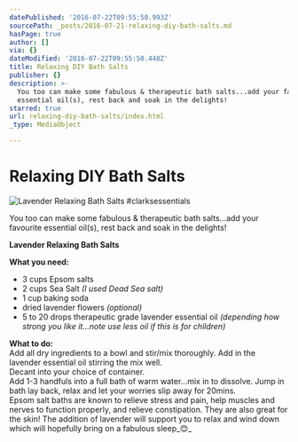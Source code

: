 ```yaml
---
datePublished: '2016-07-22T09:55:50.993Z'
sourcePath: _posts/2016-07-21-relaxing-diy-bath-salts.md
hasPage: true
author: []
via: {}
dateModified: '2016-07-22T09:55:50.448Z'
title: Relaxing DIY Bath Salts
publisher: {}
description: >-
  You too can make some fabulous & therapeutic bath salts...add your favourite
  essential oil(s), rest back and soak in the delights!
starred: true
url: relaxing-diy-bath-salts/index.html
_type: MediaObject

---
```

# Relaxing DIY Bath Salts
![Lavender Relaxing Bath Salts #clarksessentials](https://the-grid-user-content.s3-us-west-2.amazonaws.com/267a733b-3539-4441-93ef-0f16f5bebdd4.jpg)

You too can make some fabulous & therapeutic bath salts...add your favourite essential oil(s), rest back and soak in the delights!

**Lavender Relaxing Bath Salts**

**What you need:**  
- 3 cups Epsom salts  
- 2 cups Sea Salt _(I used Dead Sea salt)_  
- 1 cup baking soda  
- dried lavender flowers _(optional)_  
- 5 to 20 drops therapeutic grade lavender essential oil _(depending how strong you like it...note use less oil if this is for children)_

**What to do:**  
Add all dry ingredients to a bowl and stir/mix thoroughly. Add in the lavender essential oil stirring the mix well.  
Decant into your choice of container.  
Add 1-3 handfuls into a full bath of warm water...mix in to dissolve. Jump in bath lay back, relax and let your worries slip away for 20mins.  
Epsom salt baths are known to relieve stress and pain, help muscles and nerves to function properly, and relieve constipation. They are also great for the skin! The addition of lavender will support you to relax and wind down which will hopefully bring on a fabulous sleep_😊_